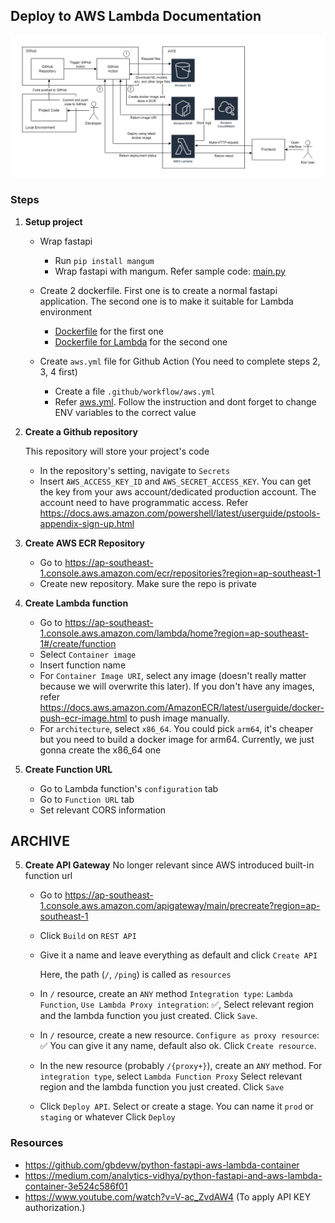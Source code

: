 ## Deploy to AWS Lambda Documentation

![deploy to lambda flow](deploy-to-lambda-flow-v2.png)

### Steps

1. **Setup project**

	- Wrap fastapi
  
		- Run `pip install mangum`
		- Wrap fastapi with mangum. Refer sample code: [main.py](api/main.py)

	- Create 2 dockerfile. First one is to create a normal fastapi application. The second one is to make it suitable for Lambda environment

		- [Dockerfile](Dockerfile) for the first one
		- [Dockerfile for Lambda](Dockerfile.aws.lambda) for the second one

	- Create `aws.yml` file for Github Action (You need to complete steps 2, 3, 4 first)

		- Create a file `.github/workflow/aws.yml`
		- Refer [aws.yml](.github/workflows/aws.yml). Follow the instruction and dont forget to change ENV variables to the correct value
  
2. **Create a Github repository**
   
	This repository will store your project's code
	- In the repository's setting, navigate to `Secrets`
	- Insert `AWS_ACCESS_KEY_ID` and `AWS_SECRET_ACCESS_KEY`. You can get the key from your aws account/dedicated production account. The account need to have programmatic access. Refer https://docs.aws.amazon.com/powershell/latest/userguide/pstools-appendix-sign-up.html

3. **Create AWS ECR Repository**

	- Go to https://ap-southeast-1.console.aws.amazon.com/ecr/repositories?region=ap-southeast-1
	- Create new repository. Make sure the repo is private

4. **Create Lambda function**

	- Go to https://ap-southeast-1.console.aws.amazon.com/lambda/home?region=ap-southeast-1#/create/function
	- Select `Container image`
	- Insert function name
	- For `Container Image URI`, select any image (doesn't really matter because we will overwrite this later). If you don't have any images, refer https://docs.aws.amazon.com/AmazonECR/latest/userguide/docker-push-ecr-image.html to push image manually.
	- For `architecture`, select `x86_64`. You could pick `arm64`, it's cheaper but you need to build a docker image for arm64. Currently, we just gonna create the x86_64 one

5. **Create Function URL**

	- Go to Lambda function's `configuration` tab
	- Go to `Function URL` tab
	- Set relevant CORS information

## ARCHIVE
5. **Create API Gateway** No longer relevant since AWS introduced built-in function url

	- Go to https://ap-southeast-1.console.aws.amazon.com/apigateway/main/precreate?region=ap-southeast-1
	- Click `Build` on `REST API`
	- Give it a name and leave everything as default and click `Create API`

		Here, the path (`/`, `/ping`) is called as `resources`
	- In `/` resource, create an `ANY` method
			`Integration type`: `Lambda Function`,
			`Use Lambda Proxy integration`: ✅,
			Select relevant region and the lambda function you just created.
			Click `Save`.

	- In `/` resource, create a new resource.
			`Configure as proxy resource`: ✅
			You can give it any name, default also ok.
			Click `Create resource`.

	- In the new resource (probably `/{proxy+}`), create an `ANY` method.
			For `integration type`, select `Lambda Function Proxy`
			Select relevant region and the lambda function you just created.
			Click `Save`
	
	- Click `Deploy API`. 
			Select or create a stage. You can name it `prod` or `staging` or whatever
			Click `Deploy`


### Resources

- https://github.com/gbdevw/python-fastapi-aws-lambda-container
- https://medium.com/analytics-vidhya/python-fastapi-and-aws-lambda-container-3e524c586f01
- https://www.youtube.com/watch?v=V-ac_ZvdAW4 (To apply API KEY authorization.)

